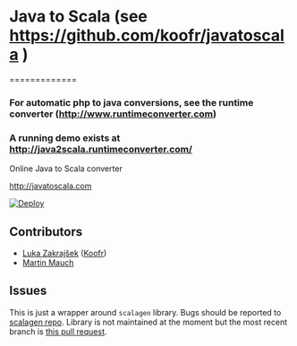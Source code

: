 # Java to Scala (see https://github.com/koofr/javatoscala )

=============

### For automatic php to java conversions, see the runtime converter (http://www.runtimeconverter.com)

### A running demo exists at http://java2scala.runtimeconverter.com/

Online Java to Scala converter

http://javatoscala.com

[![Deploy](https://www.herokucdn.com/deploy/button.png)](https://heroku.com/deploy)

## Contributors

- [Luka Zakrajšek](https://github.com/bancek) ([Koofr](http://koofr.eu))
- [Martin Mauch](https://github.com/nightscape)

## Issues

This is just a wrapper around `scalagen` library. Bugs should be reported to [scalagen repo](https://github.com/timowest/scalagen). Library is not maintained at the moment but the most recent branch is [this pull request](https://github.com/timowest/scalagen/pull/84).
